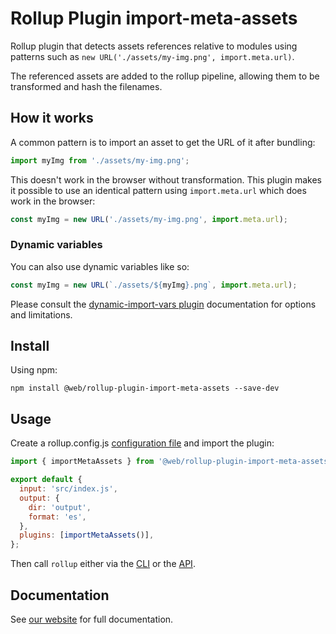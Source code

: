 # Rollup Plugin import-meta-assets

Rollup plugin that detects assets references relative to modules using patterns such as `new URL('./assets/my-img.png', import.meta.url)`.

The referenced assets are added to the rollup pipeline, allowing them to be transformed and hash the filenames.

## How it works

A common pattern is to import an asset to get the URL of it after bundling:

```js
import myImg from './assets/my-img.png';
```

This doesn't work in the browser without transformation. This plugin makes it possible to use an identical pattern using `import.meta.url` which does work in the browser:

```js
const myImg = new URL('./assets/my-img.png', import.meta.url);
```

### Dynamic variables

You can also use dynamic variables like so:

```js
const myImg = new URL(`./assets/${myImg}.png`, import.meta.url);
```

Please consult the [dynamic-import-vars plugin](https://github.com/rollup/plugins/blob/master/packages/dynamic-import-vars) documentation for options and limitations.

## Install

Using npm:

```
npm install @web/rollup-plugin-import-meta-assets --save-dev
```

## Usage

Create a rollup.config.js [configuration file](https://www.rollupjs.org/guide/en/#configuration-files) and import the plugin:

```js
import { importMetaAssets } from '@web/rollup-plugin-import-meta-assets';

export default {
  input: 'src/index.js',
  output: {
    dir: 'output',
    format: 'es',
  },
  plugins: [importMetaAssets()],
};
```

Then call `rollup` either via the [CLI](https://www.rollupjs.org/guide/en/#command-line-reference) or the [API](https://www.rollupjs.org/guide/en/#javascript-api).

## Documentation

See [our website](https://modern-web.dev/docs/building/rollup-plugin-import-meta-assets/) for full documentation.

